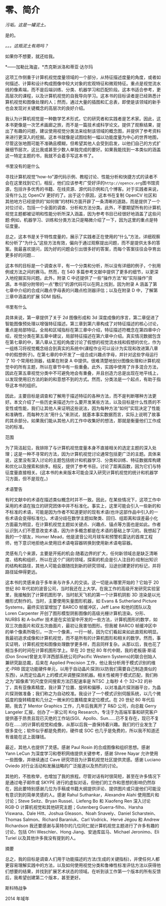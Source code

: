 # 零、简介

*污垢。这是一罐泥土。*

是的。

*。。。这瓶泥土有用吗？*

如果你不想要，就还给我。

*——加勒比海盗，*杰克斯派洛和蒂亚·达尔玛

这项工作侧重于计算机视觉度量领域的一个部分，从特征描述度量的角度，或者如何描述、计算和设计构成图像中较大对象的宏观特征和微观特征。重点是视觉流水线的像素端，而不是后端训练、分类、机器学习和匹配阶段。这本书适合参考，更高层次的课程，以及计算机视觉的自我导向学习。这本书的目标读者是已经熟悉计算机视觉和图像处理的人；然而，通过大量的插图和汇总表，即使是该领域的新手也会发现对关键概念的高层次的良好介绍。

我认为计算机视觉是一种数学艺术形式，它的研究者和实践者是艺术家。因此，这本书更像是一次艺术画廊之旅，而不是一篇技术或科学论文。提供了观察结果，提出了有趣的问题，建议使用视觉分类法来绘制该领域的概念图，并提供了参考资料来进行更深入的挖掘。这本书就像是试图绘制一幅以功能度量为中心的世界地图，尽管这张地图可能不准确且模糊，但希望其他人会受到启发，以他们自己的方式扩展细节层次，这比我或甚至少数人单独完成的要好。如果我能找到一本类似的涵盖这一特定主题的书，我就不会着手写这本书了。

书里没有的是什么

寻找计算机视觉“how-to”源代码示例、教程讨论、性能分析和快捷方式的读者不会在这里找到它们，相反，他们应该参考广受好评的`http://opencv.org`图书馆资源，包括许多优秀的书籍、在线资源、源代码示例和几个博客。对于实践者来说，没有什么比 OpenCV 更好的了。出于这个原因，这本书在复制 OpenCV 社区和其他地方已经提供的“如何做”的材料方面开辟了一条清晰的道路，而是提供了一个对位讨论，包括一个全面的调查、分析和方法分类。此外，不要期望所有的计算机视觉主题都被证明和性能分析所深入涵盖，因为参考书目已经很好地涵盖了这些问题:例如，机器学习、训练和分类方法只是略微介绍了一下，因为这里的重点是特征度量。

总之，这本书是关于特性度量的，展示了实践者正在使用的“什么”方法，详细观察和分析了“为什么”这些方法有效，偏向于通过观察提出问题，而不是提供太多的答案。我最喜欢提问，因为好的问题会引出很多好的答案，而每个答案往往会孕育出更多好的问题...

这本书的目标是一个调查水平，有一个分类和分析，所以没有详细的例子，个别用例或方法之间的赛马。然而，在 540 多篇参考文献中提供了更多的细节，以更深入地挖掘实际问题。此外，附录 C 中还提供了一些“操作方法”和“实际操作”资源。本书部分附带的一点“敷衍”的源代码可以在网上找到，因为附录 A 涵盖了第七章中介绍的合成兴趣点字母表的兴趣点检测器评估；以及在附录 D 中，了解第三章中涵盖的扩展 SDM 指标。

书里有什么

具体来说，第一章提供了关于 2d 图像形成和 3d 深度成像的序言，第二章促进了智能图像预处理以增强特征描述。第三章到第六章构成了对特征描述的核心讨论，重点是局部特征。全局和区域指标在第三章中介绍，特征描述符概念在第四章中介绍，视觉分类在第五章中建议，局部特征描述在第六章中介绍。真实情况数据包含在第七章的中，第八章从工程的角度讨论了假想的视觉流水线和假想的优化，作为一组练习将视觉概念结合到真实的系统中(课程作业可以设计为实现和改进第八章中的假想例子)。在第七章的中开发了一组合成兴趣点字母，并针对这些字母运行了 10 个常用检测器，结果在附录 A 中提供。很难清楚地划分图像处理和计算机视觉中的所有主题，所以在章节中有一些重叠。此外，实践中使用了许多混合方法，因此在第五章视觉分类中不可避免地会有重叠，并且创造力总是出现在地平线上，以发现使用旧方法的新的和意想不到的方式。然而，分类法是一个起点，有助于指导这本书的组织。

因此，主要目标是调查和了解用于描述特征的各种方法，而不是判断哪种方法更好。本文介绍了一些历史来描述为什么要开发某些方法，以及目标是什么性质的不变性或性能，我们让其他人来证明这些说法，因为每种方法“如何”实现决定了性能和准确性，而每种方法“用什么”来测试，就基本事实数据而言，实际上说明了故事的其余部分。如果我们能从其他人的工作中收集好的想法，那就是衡量他们工作成功的标准。

范围

为了简洁起见，我排除了与计算机视觉度量本身不直接相关的选定主题的深入处理；这是一种不寻常的方法，因为计算机视觉讨论通常包括更广泛的主题。具体来说，这里没有深入讨论的主题包括统计和机器学习、分类和训练、特征数据库构建和优化以及搜索和排序。相反，提供了参考书目。讨论了距离函数，因为它们与特征度量直接相关。(这本书的未来版本可能会深入研究计算机视觉的统计和机器学习方面，但不是现在。)

术语警告

有时文献中的术语在描述类似概念时并不一致。因此，在某些情况下，这项工作中采用的术语在独立的研究团体中并不标准化。事实上，这里可能会引入一些新的和不标准的术语，可能是因为作者不知道更好的现有术语(也许这部作品中引入的一些术语会变得标准化)。术语分歧在数学主题如聚类、回归、组距离和误差最小化方面最为明显，在计算机视觉主题如关键点、兴趣点、锚点等方面也是如此。作者认识到人们不愿意改变术语，因为许多概念都是在术语的基础上学习的。我想起了我的一个朋友，Homer Mead，他是波音公司月球车和预警机雷达的首席工程师，他下意识地拒绝从使用旧术语电容器转换到使用新术语电容器。

灵感有几个来源，主要是开拓的机会:随着边界的扩大，任何新领域总是缺乏清晰度、结构和组织，所以在这个广阔的领域，探索的机会是引人注目的:绘制出知识的结构和路径，其他人可能会跟随找到新的研究领域，沿途创建更好的标记，并将路径延伸得更远。

这本书的灵感来自于多年来与许多人的交谈。这一切是从哪里开始的？它始于 20 世纪 80 年代初的波音公司，当时我还在上大学。在我工作的高级开发研究实验室里，我接触到了计算机图形学，当时航天飞机的第一个计算机阴影 3D 渲染是以光栅形式制作的。当时，主要使用矢量图形机器，如 Evans & Sutherland Picture Systems，最终实验室增加了 BARCO 帧缓冲区，Jeff Lane 和他的团队以及 Loren Carpenter 开创了图形模型阴影图像的高级光栅计算机渲染。分形、NURBS 和 A-buffer 技术是在实验室中开发的一些方法，计算机图形的数学，如双三次曲面片和双五次曲面片，最初让我害怕图形。但我被 BARCO 帧缓冲区中的单个像素所吸引，一次一个像素，一行一帧，因为它们看起来如此直观和明显。我最初追求成像和计算机视觉，而不是所有的计算机图形和相关的数学。然而，事实证明，计算机视觉和图像处理数学更多样，而且同样复杂。从那以后，我也花了相当多的时间在计算机图形学上。早在 20 世纪 80 年代中期，我的老板唐·斯诺(Don Snow)曾是太平洋西部系统公司(Pacific Western Systems)的联合创始人兼研究副总裁，后来在 Applied Precision 工作，他让我分析用于模式识别的维尤-PRB 固定功能硬件单元，以用于自动晶片探测(以防我们需要自己制造类似的东西)，从而定位晶片上的模式并调整探测机器。相关性被用于模式匹配，我们称之为“超像素”的尺度空间搜索方法匹配速率是 NTSC 上每秒 4 个 32×32 的补丁，具有亚像素精度，我计算了位置、旋转和偏移，以对准晶片探测器平台，为晶片探测做准备；我们称之为自动校准。我设计了一个模式识别伺服系统，以几个微弧度的旋转精度和几分之一微米的位置精度来定位模式。在 20 世纪 80 年代后期，我去了 Mentor Graphics 工作，几年后我离开了 R&D 公司，向总裁 Gerry Langeler 汇报，创办了一家公司 Krig Research，专注于为高端军事和研究客户提供基于昂贵且现已灭绝的工作站(SGI、Apollo、Sun……已不复存在，现已不复存在……)的计算机视觉和成像，从那以后我一直保持着兴趣。我们的行业发生了很多变化；软件似乎都是免费的，硬件或 SOC 也几乎是免费的，所以我不知道还有谁能在这上面赚钱。

最近，其他人也提供了灵感。感谢 Paul Rosin 的合成图像和组织思想。感谢 Yann LeCun 为深度学习和卷积网络提供关键参考，感谢 Shree Nayar 允许使用一些图像，并继续通过 Cave 研究项目为计算机视觉社区提供灵感。感谢 Luciano Oviedo 对行业活动和发展战略的广泛报道以及热烈的讨论。

其他的，不胜枚举，也增加了我的旅程。尽管对话有时很简短，甚至在许多情况下是通过电子邮件或 SKYPE 进行的虚拟对话，但他们的工作和思想的影响仍然存在，因此要特别感谢几位为手稿或书籍大纲提供评论、提供图片或只是他们可能没有意识到的简单灵感的人。感谢 Rahul Suthankar，Alexandre Alahi 使用图片和讨论；Steve Seitz、Bryan Russel、Liefeng Bo 和 Xiaofeng Ren 深入讨论 RGB-D 计算机视觉和其他研究主题；Gutenberg Guerra-filho、Harsha Viswana、Dale Hitt、Joshua Gleason、Noah Snavely、Daniel Scharstein、Thomas Salmon、Richard Baraniuk、Carl Vodrick、Hervé Jégou 和 Andrew Richardson 我还要感谢与英特尔的几位同仁就计算机视觉主题进行了许多有趣的讨论，包括 Ofri Weschler、Hong Jiang、安迪库兹马、Michael Jeronimo、Eli Turiel 以及其他许多我没有提到的人。

摘要

总之，我的目标是调查人们用于功能描述的方法(生成的关键指标)，并使任何人都更容易理解实践中的方法，以及如何使用视觉分类和鲁棒性标准评估方法以获得他们想要的结果，并找到扩展艺术状态的领域。在听到该工作第一个版本的所有反馈后，我希望创建第二个版本，甚至更好。

斯科特战争

2014 年域年
